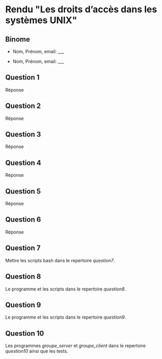 # Rendu "Les droits d’accès dans les systèmes UNIX"

## Binome

- Nom, Prénom, email: ___

- Nom, Prénom, email: ___

## Question 1

Réponse

## Question 2

Réponse

## Question 3

Réponse

## Question 4

Réponse

## Question 5

Réponse

## Question 6

Réponse

## Question 7

Mettre les scripts bash dans le repertoire *question7*.

## Question 8

Le programme et les scripts dans le repertoire *question8*.

## Question 9

Le programme et les scripts dans le repertoire *question9*.

## Question 10

Les programmes *groupe_server* et *groupe_client* dans le repertoire
*question10* ainsi que les tests. 








